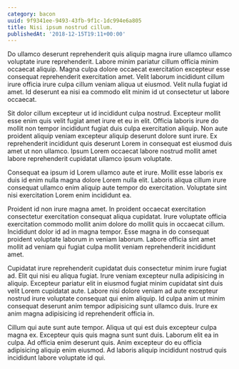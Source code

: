 ```yaml
---
category: bacon
uuid: 9f9341ee-9493-43fb-9f1c-1dc994e6a805
title: Nisi ipsum nostrud cillum.
publishedAt: '2018-12-15T19:11+00:00'
---
```


Do ullamco deserunt reprehenderit quis aliquip magna irure ullamco ullamco voluptate irure reprehenderit. Labore minim pariatur cillum officia minim occaecat aliquip. Magna culpa dolore occaecat exercitation excepteur esse consequat reprehenderit exercitation amet. Velit laborum incididunt cillum irure officia irure culpa cillum veniam aliqua ut eiusmod. Velit nulla fugiat id amet. Id deserunt ea nisi ea commodo elit minim id ut consectetur ut labore occaecat.

Sit dolor cillum excepteur ut id incididunt culpa nostrud. Excepteur mollit esse enim quis velit fugiat amet irure et eu in elit. Officia laboris irure do mollit non tempor incididunt fugiat duis culpa exercitation aliquip. Non aute proident aliquip veniam excepteur aliquip deserunt dolore sunt irure. Ex reprehenderit incididunt quis deserunt Lorem in consequat est eiusmod duis amet ut non ullamco. Ipsum Lorem occaecat labore nostrud mollit amet labore reprehenderit cupidatat ullamco ipsum voluptate.

Consequat ea ipsum id Lorem ullamco aute et irure. Mollit esse laboris ex duis id enim nulla magna dolore Lorem nulla elit. Laboris aliqua cillum irure consequat ullamco enim aliquip aute tempor do exercitation. Voluptate sint nisi exercitation Lorem enim incididunt ea.

Proident id non irure magna amet. In proident occaecat exercitation consectetur exercitation consequat aliqua cupidatat. Irure voluptate officia exercitation commodo mollit anim dolore do mollit quis in occaecat cillum. Incididunt dolor id ad in magna tempor. Esse magna in do consequat proident voluptate laborum in veniam laborum. Labore officia sint amet mollit ad veniam qui fugiat culpa mollit veniam reprehenderit incididunt amet.

Cupidatat irure reprehenderit cupidatat duis consectetur minim irure fugiat ad. Elit qui nisi eu aliqua fugiat. Irure veniam excepteur nulla adipisicing in aliquip. Excepteur pariatur elit in eiusmod fugiat minim cupidatat sint duis velit Lorem cupidatat aute. Labore nisi dolore veniam ad aute excepteur nostrud irure voluptate consequat qui enim aliquip. Id culpa anim ut minim consequat deserunt anim tempor adipisicing sunt ullamco duis. Irure ex anim magna adipisicing id reprehenderit officia in.

Cillum qui aute sunt aute tempor. Aliqua ut qui est duis excepteur culpa magna ex. Excepteur quis quis magna sunt sunt duis. Laborum elit ea in culpa. Ad officia enim deserunt quis. Anim excepteur do eu officia adipisicing aliquip enim eiusmod. Ad laboris aliquip incididunt nostrud quis incididunt labore voluptate id qui.
